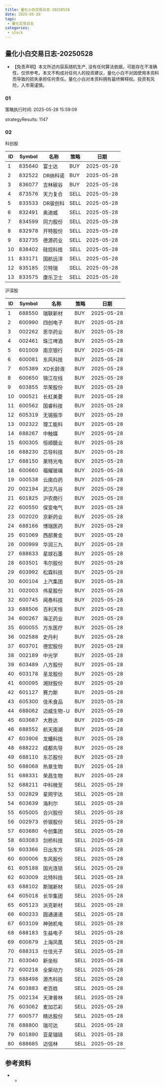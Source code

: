 ```yaml
---
title: 量化小白交易日志-20250528
date: 2025-05-28
tags:
 - 量化交易日志
categories: 
 - stock
---
```


## 量化小白交易日志-20250528

- 【免责声明】本文所述内容系随机生产, 没有任何算法依据，可能存在不准确性，仅供参考。本文不构成对任何人的投资建议，量化小白不对因使用本资料而导致的损失承担任何责任。量化小白对本资料拥有最终解释权。投资有风险，入市需谨慎。

### 01

策略执行时间: 2025-05-28 15:59:09

strategyResults: 1147

### 02

科创股

|ID|Symbol|名称|策略|日期|
| ---- | ---- | ---- | ---- | ---- |
|1|835640|富士达|BUY|2025-05-28|
|2|832522|DR纳科诺|BUY|2025-05-28|
|3|836077|吉林碳谷|BUY|2025-05-28|
|4|873576|天力复合|SELL|2025-05-28|
|5|833533|DR骏创科|SELL|2025-05-28|
|6|832491|奥迪威|SELL|2025-05-28|
|7|834599|同力股份|SELL|2025-05-28|
|8|832978|开特股份|SELL|2025-05-28|
|9|832735|德源药业|SELL|2025-05-28|
|10|838402|硅烷科技|SELL|2025-05-28|
|11|833171|国航远洋|SELL|2025-05-28|
|12|835185|贝特瑞|SELL|2025-05-28|
|13|833575|康乐卫士|SELL|2025-05-28|

沪深股

|ID|Symbol|名称|策略|日期|
| ---- | ---- | ---- | ---- | ---- |
|1|688550|瑞联新材|BUY|2025-05-28|
|2|600990|四创电子|BUY|2025-05-28|
|3|002262|恩华药业|BUY|2025-05-28|
|4|002461|珠江啤酒|BUY|2025-05-28|
|5|601009|南京银行|BUY|2025-05-28|
|6|600081|东风科技|BUY|2025-05-28|
|7|605389|XD长龄液|BUY|2025-05-28|
|8|600650|锦江在线|BUY|2025-05-28|
|9|603855|华荣股份|BUY|2025-05-28|
|10|000521|长虹美菱|BUY|2025-05-28|
|11|600562|国睿科技|BUY|2025-05-28|
|12|605319|无锡振华|BUY|2025-05-28|
|13|002322|理工能科|BUY|2025-05-28|
|14|688267|中触媒|BUY|2025-05-28|
|15|600305|恒顺醋业|BUY|2025-05-28|
|16|688230|芯导科技|BUY|2025-05-28|
|17|688150|莱特光电|BUY|2025-05-28|
|18|600660|福耀玻璃|BUY|2025-05-28|
|19|000538|云南白药|BUY|2025-05-28|
|20|002194|武汉凡谷|BUY|2025-05-28|
|21|601825|沪农商行|BUY|2025-05-28|
|22|600550|保变电气|BUY|2025-05-28|
|23|002020|京新药业|BUY|2025-05-28|
|24|688166|博瑞医药|BUY|2025-05-28|
|25|601069|西部黄金|BUY|2025-05-28|
|26|000999|华润三九|BUY|2025-05-28|
|27|688633|星球石墨|BUY|2025-05-28|
|28|603501|韦尔股份|BUY|2025-05-28|
|29|603992|松霖科技|BUY|2025-05-28|
|30|600104|上汽集团|BUY|2025-05-28|
|31|002003|伟星股份|BUY|2025-05-28|
|32|600745|闻泰科技|BUY|2025-05-28|
|33|688506|百利天恒|BUY|2025-05-28|
|34|600267|海正药业|BUY|2025-05-28|
|35|600055|万东医疗|BUY|2025-05-28|
|36|002588|史丹利|BUY|2025-05-28|
|37|603701|德宏股份|BUY|2025-05-28|
|38|002189|中光学|BUY|2025-05-28|
|39|603489|八方股份|BUY|2025-05-28|
|40|603178|圣龙股份|BUY|2025-05-28|
|41|600095|湘财股份|BUY|2025-05-28|
|42|601127|赛力斯|BUY|2025-05-28|
|43|605300|佳禾食品|BUY|2025-05-28|
|44|688062|迈威生物-U|BUY|2025-05-28|
|45|603687|大胜达|BUY|2025-05-28|
|46|688552|航天南湖|BUY|2025-05-28|
|47|603906|龙蟠科技|BUY|2025-05-28|
|48|688222|成都先导|BUY|2025-05-28|
|49|688110|东芯股份|BUY|2025-05-28|
|50|688068|热景生物|BUY|2025-05-28|
|51|688331|荣昌生物|BUY|2025-05-28|
|52|688211|中科微至|SELL|2025-05-28|
|53|002829|星网宇达|SELL|2025-05-28|
|54|603639|海利尔|SELL|2025-05-28|
|55|605005|合兴股份|SELL|2025-05-28|
|56|002973|侨银股份|SELL|2025-05-28|
|57|603680|今创集团|SELL|2025-05-28|
|58|603083|剑桥科技|SELL|2025-05-28|
|59|603366|日出东方|SELL|2025-05-28|
|60|600006|东风股份|SELL|2025-05-28|
|61|605188|国光连锁|SELL|2025-05-28|
|62|603009|北特科技|SELL|2025-05-28|
|63|688102|斯瑞新材|SELL|2025-05-28|
|64|605018|长华集团|SELL|2025-05-28|
|65|605123|派克新材|SELL|2025-05-28|
|66|600233|圆通速递|SELL|2025-05-28|
|67|603109|神驰机电|SELL|2025-05-28|
|68|688183|生益电子|SELL|2025-05-28|
|69|600679|上海凤凰|SELL|2025-05-28|
|70|688313|仕佳光子|SELL|2025-05-28|
|71|603040|新坐标|SELL|2025-05-28|
|72|600218|全柴动力|SELL|2025-05-28|
|73|688498|源杰科技|SELL|2025-05-28|
|74|603883|老百姓|SELL|2025-05-28|
|75|002134|天津普林|SELL|2025-05-28|
|76|603062|麦加芯彩|SELL|2025-05-28|
|77|600577|精达股份|SELL|2025-05-28|
|78|688800|瑞可达|SELL|2025-05-28|
|79|601890|亚星锚链|SELL|2025-05-28|
|80|688685|迈信林|SELL|2025-05-28|

## 参考资料

- -
